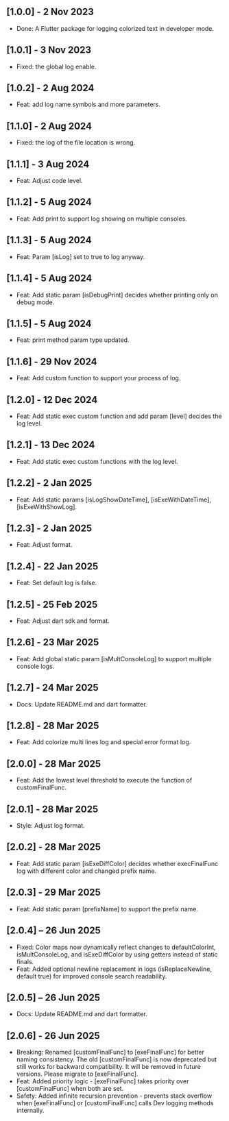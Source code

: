 ## [1.0.0] - 2 Nov 2023

* Done: A Flutter package for logging colorized text in developer mode.

## [1.0.1] - 3 Nov 2023

* Fixed: the global log enable.

## [1.0.2] - 2 Aug 2024

* Feat: add log name symbols and more parameters.

## [1.1.0] - 2 Aug 2024

* Fixed: the log of the file location is wrong.

## [1.1.1] - 3 Aug 2024

* Feat: Adjust code level.

## [1.1.2] - 5 Aug 2024

* Feat: Add print to support log showing on multiple consoles.
  
## [1.1.3] - 5 Aug 2024

* Feat: Param [isLog] set to true to log anyway.

## [1.1.4] - 5 Aug 2024

* Feat: Add static param [isDebugPrint] decides whether printing only on debug mode.

## [1.1.5] - 5 Aug 2024

* Feat: print method param type updated.

## [1.1.6] - 29 Nov 2024

* Feat: Add custom function to support your process of log.

## [1.2.0] - 12 Dec 2024

* Feat: Add static exec custom function and add param [level] decides the log level.
  
## [1.2.1] - 13 Dec 2024

* Feat: Add static exec custom functions with the log level.

## [1.2.2] - 2 Jan 2025

* Feat: Add static params [isLogShowDateTime], [isExeWithDateTime], [isExeWithShowLog].

## [1.2.3] - 2 Jan 2025

* Feat: Adjust format.

## [1.2.4] - 22 Jan 2025

* Feat: Set default log is false.

## [1.2.5] - 25 Feb 2025

* Feat: Adjust dart sdk and format.

## [1.2.6] - 23 Mar 2025

* Feat: Add global static param [isMultConsoleLog] to support multiple console logs.

## [1.2.7] - 24 Mar 2025

* Docs: Update README.md and dart formatter.

## [1.2.8] - 28 Mar 2025

* Feat: Add colorize multi lines log and special error format log.

## [2.0.0] - 28 Mar 2025

* Feat: Add the lowest level threshold to execute the function of customFinalFunc.

## [2.0.1] - 28 Mar 2025

* Style: Adjust log format.

## [2.0.2] - 28 Mar 2025

* Feat: Add static param [isExeDiffColor] decides whether execFinalFunc log with different color and changed prefix name.

## [2.0.3] - 29 Mar 2025

* Feat: Add static param [prefixName] to support the prefix name.

## [2.0.4] – 26 Jun 2025

* Fixed: Color maps now dynamically reflect changes to defaultColorInt, isMultConsoleLog, and isExeDiffColor by using getters instead of static finals.
* Feat: Added optional newline replacement in logs (isReplaceNewline, default true) for improved console search readability.

## [2.0.5] – 26 Jun 2025

* Docs: Update README.md and dart formatter.

## [2.0.6] - 26 Jun 2025

* Breaking: Renamed [customFinalFunc] to [exeFinalFunc] for better naming consistency. The old [customFinalFunc] is now deprecated but still works for backward compatibility. It will be removed in future versions. Please migrate to [exeFinalFunc].
* Feat: Added priority logic - [exeFinalFunc] takes priority over [customFinalFunc] when both are set.
* Safety: Added infinite recursion prevention - prevents stack overflow when [exeFinalFunc] or [customFinalFunc] calls Dev logging methods internally.

